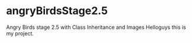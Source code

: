 # angryBirdsStage2.5
Angry Birds stage 2.5 with Class Inheritance and Images
Helloguys this is my project.